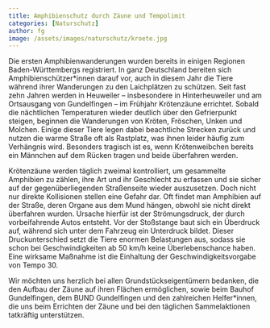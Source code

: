 ```yaml
---
title: Amphibienschutz durch Zäune und Tempolimit
categories: [Naturschutz]
author: fg
image: /assets/images/naturschutz/kroete.jpg
---
```


Die ersten Amphibienwanderungen wurden bereits in einigen Regionen Baden-Württembergs registriert. In ganz Deutschland bereiten sich Amphibienschützer\*innen darauf vor, auch in diesem Jahr die Tiere während ihrer Wanderungen zu den Laichplätzen zu schützen. Seit fast zehn Jahren werden in Heuweiler – insbesondere in Hinterheuweiler und am Ortsausgang von Gundelfingen – im Frühjahr Krötenzäune errichtet. Sobald die nächtlichen Temperaturen wieder deutlich über den Gefrierpunkt steigen, beginnen die Wanderungen von Kröten, Fröschen, Unken und Molchen. Einige dieser Tiere legen dabei beachtliche Strecken zurück und nutzen die warme Straße oft als Rastplatz, was ihnen leider häufig zum Verhängnis wird. Besonders tragisch ist es, wenn Krötenweibchen bereits ein Männchen auf dem Rücken tragen und beide überfahren werden.

Krötenzäune werden täglich zweimal kontrolliert, um gesammelte Amphibien zu zählen, ihre Art und ihr Geschlecht zu erfassen und sie sicher auf der gegenüberliegenden Straßenseite wieder auszusetzen.
Doch nicht nur direkte Kollisionen stellen eine Gefahr dar. Oft findet man Amphibien auf der Straße, deren Organe aus dem Mund hängen, obwohl sie nicht direkt überfahren wurden. Ursache hierfür ist der Strömungsdruck, der durch vorbeifahrende Autos entsteht. Vor der Stoßstange baut sich ein Überdruck auf, während sich unter dem Fahrzeug ein Unterdruck bildet. Dieser Druckunterschied setzt die Tiere enormen Belastungen aus, sodass sie schon bei Geschwindigkeiten ab 50 km/h keine Überlebenschance haben. Eine wirksame Maßnahme ist die Einhaltung der Geschwindigkeitsvorgabe von Tempo 30.

Wir möchten uns herzlich bei allen Grundstückseigentümern bedanken, die den Aufbau der Zäune auf ihren Flächen ermöglichen, sowie beim Bauhof Gundelfingen, dem BUND Gundelfingen und den zahlreichen Helfer\*innen, die uns beim Errichten der Zäune und bei den täglichen Sammelaktionen tatkräftig unterstützen.
